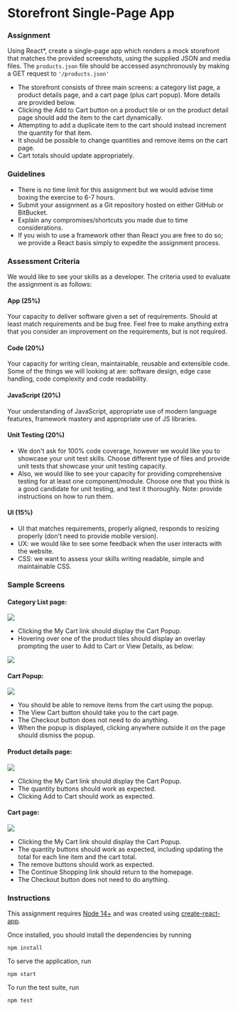 # Storefront Single-Page App

### Assignment

Using React\*, create a single-page app which renders a mock storefront that
matches the provided screenshots, using the supplied JSON and media files. The
`products.json` file should be accessed asynchronously by making a GET request
to `'/products.json'`

- The storefront consists of three main screens: a category list page, a
  product details page, and a cart page (plus cart popup). More details are
  provided below.
- Clicking the Add to Cart button on a product tile or on the product detail
  page should add the item to the cart dynamically.
- Attempting to add a duplicate item to the cart should instead increment the
  quantity for that item.
- It should be possible to change quantities and remove items on the cart
  page.
- Cart totals should update appropriately.

### Guidelines

- There is no time limit for this assignment but we would advise time boxing
  the exercise to 6-7 hours.
- Submit your assignment as a Git repository hosted on either GitHub or
  BitBucket.
- Explain any compromises/shortcuts you made due to time considerations.
- If you wish to use a framework other than React you are free to do so; we
  provide a React basis simply to expedite the assignment process.

### Assessment Criteria

We would like to see your skills as a developer. The criteria used to evaluate
the assignment is as follows:

#### App (25%)

Your capacity to deliver software given a set of requirements. Should at least
match requirements and be bug free. Feel free to make anything extra that you
consider an improvement on the requirements, but is not required.

#### Code (20%)

Your capacity for writing clean, maintainable, reusable and extensible code.
Some of the things we will looking at are: software design, edge case handling,
code complexity and code readability.

#### JavaScript (20%)

Your understanding of JavaScript, appropriate use of modern language features,
framework mastery and appropriate use of JS libraries.

#### Unit Testing (20%)

- We don't ask for 100% code coverage, however we would like you to showcase
  your unit test skills. Choose different type of files and provide unit tests
  that showcase your unit testing capacity.
- Also, we would like to see your capacity for providing comprehensive testing
  for at least one component/module. Choose one that you think is a good
  candidate for unit testing, and test it thoroughly. Note: provide
  instructions on how to run them.

#### UI (15%)

- UI that matches requirements, properly aligned, responds to resizing
  properly (don't need to provide mobile version).
- UX: we would like to see some feedback when the user interacts with the
  website.
- CSS: we want to assess your skills writing readable, simple and maintainable
  CSS.

### Sample Screens

#### Category List page:

![](./screens/category-page.png)

- Clicking the My Cart link should display the Cart Popup.
- Hovering over one of the product tiles should display an overlay prompting
  the user to Add to Cart or View Details, as below:

![](./screens/product-tile-overlay.png)

#### Cart Popup:

![](./screens/cart-popup.png)

- You should be able to remove items from the cart using the popup.
- The View Cart button should take you to the cart page.
- The Checkout button does not need to do anything.
- When the popup is displayed, clicking anywhere outside it on the page should
  dismiss the popup.

#### Product details page:

![](./screens/product-details.png)

- Clicking the My Cart link should display the Cart Popup.
- The quantity buttons should work as expected.
- Clicking Add to Cart should work as expected.

#### Cart page:

![](./screens/cart.png)

- Clicking the My Cart link should display the Cart Popup.
- The quantity buttons should work as expected, including updating the total
  for each line item and the cart total.
- The remove buttons should work as expected.
- The Continue Shopping link should return to the homepage.
- The Checkout button does not need to do anything.

### Instructions

This assignment requires [Node 14+](https://nodejs.org/en/) and was created
using [create-react-app](https://github.com/facebook/create-react-app).

Once installed, you should install the dependencies by running

```
npm install
```

To serve the application, run

```
npm start
```

To run the test suite, run

```
npm test
```
